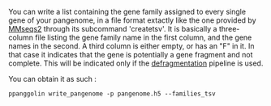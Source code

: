 
You can write a list containing the gene family assigned to every single gene of your pangenome, in a file format extactly like the one provided by [MMseqs2](https://github.com/soedinglab/MMseqs2) through its subcommand 'createtsv'.
It is basically a three-column file listing the gene family name in the first column, and the gene names in the second. A third column is either empty, or has an "F" in it. In that case it indicates that the gene is potentially a gene fragment and not complete. This will be indicated only if the [defragmentation](https://github.com/labgem/PPanGGOLiN/wiki/PPanGGOLiN---step-by-step-pangenome-analysis#defragmentation) pipeline is used.

You can obtain it as such :  

`ppanggolin write_pangenome -p pangenome.h5 --families_tsv`